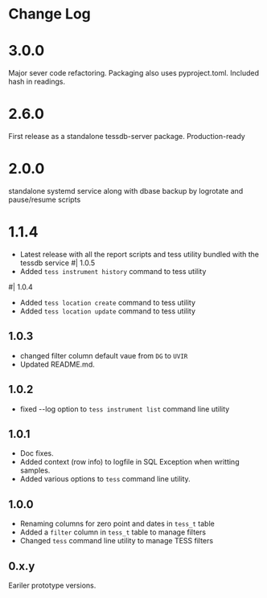 # Change Log
# 3.0.0
Major sever code refactoring.
Packaging also uses pyproject.toml.
Included hash in readings.
# 2.6.0
First release as a standalone tessdb-server package. Production-ready

# 2.0.0
standalone systemd service along with dbase backup by logrotate and pause/resume scripts
# 1.1.4
* Latest release with all the report scripts and tess utility bundled with the tessdb service
#| 1.0.5
* Added `tess instrument history` command to tess utility

#| 1.0.4
* Added `tess location create` command to tess utility
* Added `tess location update` command to tess utility

## 1.0.3

* changed filter column default vaue from `DG` to `UVIR`
* Updated README.md.

## 1.0.2

* fixed --log option to `tess instrument list` command line utility

## 1.0.1

* Doc fixes.
* Added context (row info) to logfile in SQL Exception when writting samples.
* Added various options to `tess` command line utility.

## 1.0.0

* Renaming columns for zero point and dates in `tess_t` table
* Added a `filter` column in `tess_t` table to manage filters
* Changed `tess` command line utility to manage TESS filters

## 0.x.y

Eariler prototype versions.

